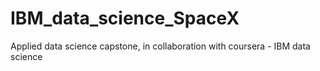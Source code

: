 # IBM_data_science_SpaceX
Applied data science capstone, in collaboration with coursera - IBM data science
